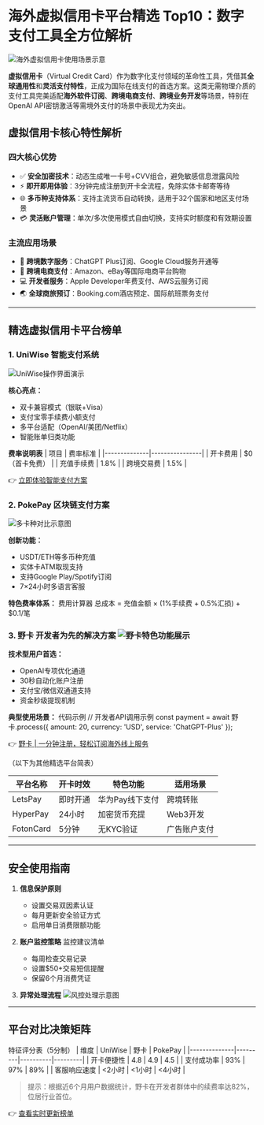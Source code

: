 # 海外虚拟信用卡平台精选 Top10：数字支付工具全方位解析

![海外虚拟信用卡使用场景示意](https://bbtdd.com/wp-content/uploads/img/1522156368.webp)

**虚拟信用卡**（Virtual Credit Card）作为数字化支付领域的革命性工具，凭借其**全球通用性**和**灵活支付特性**，正成为国际在线支付的首选方案。这类无需物理介质的支付工具完美适配**海外软件订阅**、**跨境电商支付**、**跨境业务开发**等场景，特别在OpenAI API密钥激活等需境外支付的场景中表现尤为突出。

## 虚拟信用卡核心特性解析
### 四大核心优势
- ✅ **安全加密技术**：动态生成唯一卡号+CVV组合，避免敏感信息泄露风险
- ⚡ **即开即用体验**：3分钟完成注册到开卡全流程，免除实体卡邮寄等待
- 🌐 **多币种支持体系**：支持主流货币自动转换，适用于32个国家和地区支付场景
- 💳 **灵活账户管理**：单次/多次使用模式自由切换，支持实时额度和有效期设置

### 主流应用场景
- 🔐 **跨境数字服务**：ChatGPT Plus订阅、Google Cloud服务开通等
- 🛒 **跨境电商支付**：Amazon、eBay等国际电商平台购物
- 💻 **开发者服务**：Apple Developer年费支付、AWS云服务订阅
- 🌏 **全球商旅预订**：Booking.com酒店预定、国际航班票务支付

---

## 精选虚拟信用卡平台榜单

### 1. UniWise 智能支付系统
![UniWise操作界面演示](https://bbtdd.com/wp-content/uploads/img/05629008577.webp)

**核心亮点：**
- 双卡兼容模式（银联+Visa）
- 支付宝零手续费小额支付
- 多平台适配（OpenAI/美团/Netflix）
- 智能账单归类功能

**费率说明表**
| 项目         | 费率标准       |
|--------------|----------------|
| 开卡费用     | $0（首卡免费） |
| 充值手续费   | 1.8%           |
| 跨境交易费   | 1.5%           |

👉 [立即体验智能支付方案](https://bbtdd.com/yeka)

### 2. PokePay 区块链支付方案
![多卡种对比示意图](https://bbtdd.com/wp-content/uploads/img/98066563447.webp)

**创新功能：**
- USDT/ETH等多币种充值
- 实体卡ATM取现支持
- 支持Google Play/Spotify订阅
- 7×24小时多语言客服

**特色费率体系：**
费用计算器
总成本 = 充值金额 × (1%手续费 + 0.5%汇损) + $0.1/笔


### 3. 野卡 开发者为先的解决方案 ![野卡特色功能展示](https://bbtdd.com/wp-content/uploads/img/084795786.webp)

**技术型用户首选：**
- OpenAI专项优化通道
- 30秒自动化账户注册
- 支付宝/微信双通道支持
- 资金秒级提现机制

**典型使用场景：**
代码示例
// 开发者API调用示例
const payment = await 野卡.process({
  amount: 20,
  currency: 'USD',
  service: 'ChatGPT-Plus'
});


👉 [野卡 | 一分钟注册，轻松订阅海外线上服务](https://bbtdd.com/yeka)

（以下为其他精选平台简表）

| 平台名称       | 开卡时效 | 特色功能               | 适用场景           |
|----------------|----------|------------------------|--------------------|
| LetsPay        | 即时开通 | 华为Pay线下支付        | 跨境转账           |
| HyperPay       | 24小时   | 加密货币充提          | Web3开发          |
| FotonCard      | 5分钟    | 无KYC验证             | 广告账户支付      |

---

## 安全使用指南
1. **信息保护原则**
   - 设置交易双因素认证
   - 每月更新安全验证方式
   - 启用单日消费限额功能

2. **账户监控策略**
   监控建议清单
   - 每周检查交易记录
   - 设置$50+交易短信提醒
   - 保留6个月消费凭证
   

3. **异常处理流程**
   ![风控处理示意图](https://bbtdd.com/wp-content/uploads/img/8413111554282.webp)

---

## 平台对比决策矩阵
特征评分表（5分制）
| 维度         | UniWise | 野卡 | PokePay |
|--------------|---------|----------|---------|
| 开卡便捷性   | 4.8     | 4.9      | 4.5     |
| 支付成功率   | 93%     | 97%      | 89%     |
| 客服响应速度 | <2小时  | <1小时   | <4小时  |


> 提示：根据近6个月用户数据统计，野卡在开发者群体中的续费率达82%，位居行业首位。

👉 [查看实时更新榜单](https://bbtdd.com/yeka)